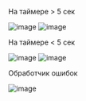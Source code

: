 На таймере > 5 сек

![image](https://github.com/user-attachments/assets/27fe1e21-01f3-43f3-85aa-72a9a153502f)
![image](https://github.com/user-attachments/assets/9ce6b50c-f76d-4e71-8f3a-f895077c272b)


На таймере < 5 сек

![image](https://github.com/user-attachments/assets/9a668b14-7af9-47f6-bd95-ea8b41c1180c)
![image](https://github.com/user-attachments/assets/284b0683-6b9c-4e0e-b874-e8da054b2231)

Обработчик ошибок

![image](https://github.com/user-attachments/assets/1ab457d4-7d62-45f9-bf45-9c55e60e106e)
